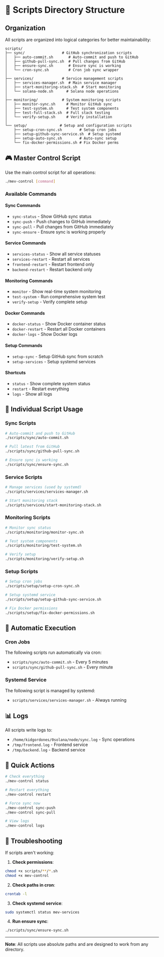 # 📁 Scripts Directory Structure

## Organization

All scripts are organized into logical categories for better maintainability:

```
scripts/
├── sync/                 # GitHub synchronization scripts
│   ├── auto-commit.sh       # Auto-commit and push to GitHub
│   ├── github-pull-sync.sh  # Pull changes from GitHub
│   ├── ensure-sync.sh       # Ensure sync is working
│   └── cron-sync.sh         # Cron job sync wrapper
│
├── services/             # Service management scripts
│   ├── services-manager.sh  # Main service manager
│   ├── start-monitoring-stack.sh  # Start monitoring
│   └── solana-node.sh      # Solana node operations
│
├── monitoring/           # System monitoring scripts
│   ├── monitor-sync.sh     # Monitor GitHub sync
│   ├── test-system.sh      # Test system components
│   ├── test-full-stack.sh  # Full stack testing
│   └── verify-setup.sh     # Verify installation
│
└── setup/               # Setup and configuration scripts
    ├── setup-cron-sync.sh        # Setup cron jobs
    ├── setup-github-sync-service.sh  # Setup systemd
    ├── setup-auto-sync.sh        # Auto-sync setup
    └── fix-docker-permissions.sh # Fix Docker perms
```

## 🎮 Master Control Script

Use the main control script for all operations:

```bash
./mev-control [command]
```

### Available Commands

#### Sync Commands
- `sync-status` - Show GitHub sync status
- `sync-push` - Push changes to GitHub immediately
- `sync-pull` - Pull changes from GitHub immediately
- `sync-ensure` - Ensure sync is working properly

#### Service Commands
- `services-status` - Show all service statuses
- `services-restart` - Restart all services
- `frontend-restart` - Restart frontend only
- `backend-restart` - Restart backend only

#### Monitoring Commands
- `monitor` - Show real-time system monitoring
- `test-system` - Run comprehensive system test
- `verify-setup` - Verify complete setup

#### Docker Commands
- `docker-status` - Show Docker container status
- `docker-restart` - Restart all Docker containers
- `docker-logs` - Show Docker logs

#### Setup Commands
- `setup-sync` - Setup GitHub sync from scratch
- `setup-services` - Setup systemd services

#### Shortcuts
- `status` - Show complete system status
- `restart` - Restart everything
- `logs` - Show all logs

## 📝 Individual Script Usage

### Sync Scripts

```bash
# Auto-commit and push to GitHub
./scripts/sync/auto-commit.sh

# Pull latest from GitHub
./scripts/sync/github-pull-sync.sh

# Ensure sync is working
./scripts/sync/ensure-sync.sh
```

### Service Scripts

```bash
# Manage services (used by systemd)
./scripts/services/services-manager.sh

# Start monitoring stack
./scripts/services/start-monitoring-stack.sh
```

### Monitoring Scripts

```bash
# Monitor sync status
./scripts/monitoring/monitor-sync.sh

# Test system components
./scripts/monitoring/test-system.sh

# Verify setup
./scripts/monitoring/verify-setup.sh
```

### Setup Scripts

```bash
# Setup cron jobs
./scripts/setup/setup-cron-sync.sh

# Setup systemd service
./scripts/setup/setup-github-sync-service.sh

# Fix Docker permissions
./scripts/setup/fix-docker-permissions.sh
```

## 🔄 Automatic Execution

### Cron Jobs
The following scripts run automatically via cron:
- `scripts/sync/auto-commit.sh` - Every 5 minutes
- `scripts/sync/github-pull-sync.sh` - Every minute

### Systemd Service
The following script is managed by systemd:
- `scripts/services/services-manager.sh` - Always running

## 📊 Logs

All scripts write logs to:
- `/home/kidgordones/0solana/node/sync.log` - Sync operations
- `/tmp/frontend.log` - Frontend service
- `/tmp/backend.log` - Backend service

## 🚀 Quick Actions

```bash
# Check everything
./mev-control status

# Restart everything
./mev-control restart

# Force sync now
./mev-control sync-push
./mev-control sync-pull

# View logs
./mev-control logs
```

## 🔧 Troubleshooting

If scripts aren't working:

1. **Check permissions**:
```bash
chmod +x scripts/**/*.sh
chmod +x mev-control
```

2. **Check paths in cron**:
```bash
crontab -l
```

3. **Check systemd service**:
```bash
sudo systemctl status mev-services
```

4. **Run ensure sync**:
```bash
./scripts/sync/ensure-sync.sh
```

---

**Note**: All scripts use absolute paths and are designed to work from any directory.